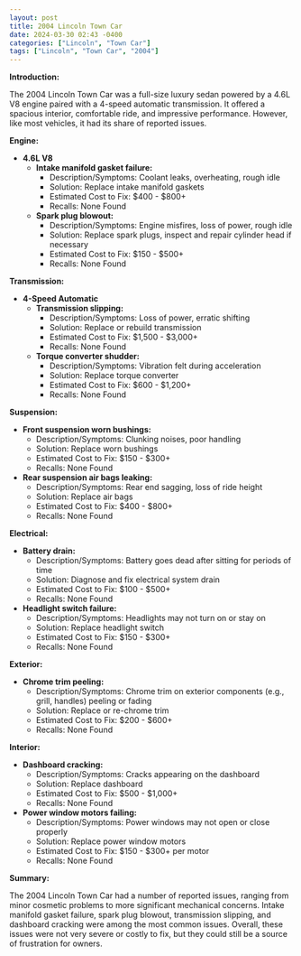 ```yaml
---
layout: post
title: 2004 Lincoln Town Car
date: 2024-03-30 02:43 -0400
categories: ["Lincoln", "Town Car"]
tags: ["Lincoln", "Town Car", "2004"]
---
```

**Introduction:**

The 2004 Lincoln Town Car was a full-size luxury sedan powered by a 4.6L V8 engine paired with a 4-speed automatic transmission. It offered a spacious interior, comfortable ride, and impressive performance. However, like most vehicles, it had its share of reported issues.

**Engine:**

* **4.6L V8**
    * **Intake manifold gasket failure:**
        * Description/Symptoms: Coolant leaks, overheating, rough idle
        * Solution: Replace intake manifold gaskets
        * Estimated Cost to Fix: $400 - $800+
        * Recalls: None Found
    * **Spark plug blowout:**
        * Description/Symptoms: Engine misfires, loss of power, rough idle
        * Solution: Replace spark plugs, inspect and repair cylinder head if necessary
        * Estimated Cost to Fix: $150 - $500+
        * Recalls: None Found

**Transmission:**

* **4-Speed Automatic**
    * **Transmission slipping:**
        * Description/Symptoms: Loss of power, erratic shifting
        * Solution: Replace or rebuild transmission
        * Estimated Cost to Fix: $1,500 - $3,000+
        * Recalls: None Found
    * **Torque converter shudder:**
        * Description/Symptoms: Vibration felt during acceleration
        * Solution: Replace torque converter
        * Estimated Cost to Fix: $600 - $1,200+
        * Recalls: None Found

**Suspension:**

* **Front suspension worn bushings:**
    * Description/Symptoms: Clunking noises, poor handling
    * Solution: Replace worn bushings
    * Estimated Cost to Fix: $150 - $300+
    * Recalls: None Found
* **Rear suspension air bags leaking:**
    * Description/Symptoms: Rear end sagging, loss of ride height
    * Solution: Replace air bags
    * Estimated Cost to Fix: $400 - $800+
    * Recalls: None Found

**Electrical:**

* **Battery drain:**
    * Description/Symptoms: Battery goes dead after sitting for periods of time
    * Solution: Diagnose and fix electrical system drain
    * Estimated Cost to Fix: $100 - $500+
    * Recalls: None Found
* **Headlight switch failure:**
    * Description/Symptoms: Headlights may not turn on or stay on
    * Solution: Replace headlight switch
    * Estimated Cost to Fix: $150 - $300+
    * Recalls: None Found

**Exterior:**

* **Chrome trim peeling:**
    * Description/Symptoms: Chrome trim on exterior components (e.g., grill, handles) peeling or fading
    * Solution: Replace or re-chrome trim
    * Estimated Cost to Fix: $200 - $600+
    * Recalls: None Found

**Interior:**

* **Dashboard cracking:**
    * Description/Symptoms: Cracks appearing on the dashboard
    * Solution: Replace dashboard
    * Estimated Cost to Fix: $500 - $1,000+
    * Recalls: None Found
* **Power window motors failing:**
    * Description/Symptoms: Power windows may not open or close properly
    * Solution: Replace power window motors
    * Estimated Cost to Fix: $150 - $300+ per motor
    * Recalls: None Found

**Summary:**

The 2004 Lincoln Town Car had a number of reported issues, ranging from minor cosmetic problems to more significant mechanical concerns. Intake manifold gasket failure, spark plug blowout, transmission slipping, and dashboard cracking were among the most common issues. Overall, these issues were not very severe or costly to fix, but they could still be a source of frustration for owners.
